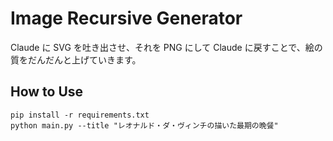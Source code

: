 # Image Recursive Generator

Claude に SVG を吐き出させ、それを PNG にして Claude に戻すことで、絵の質をだんだんと上げていきます。

## How to Use
```shell
pip install -r requirements.txt
python main.py --title "レオナルド・ダ・ヴィンチの描いた最期の晩餐"
```
